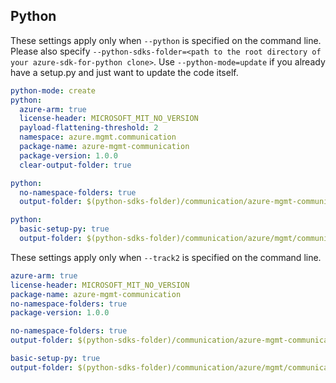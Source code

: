 ## Python

These settings apply only when `--python` is specified on the command line.
Please also specify `--python-sdks-folder=<path to the root directory of your azure-sdk-for-python clone>`.
Use `--python-mode=update` if you already have a setup.py and just want to update the code itself.


``` yaml !$(track2)
python-mode: create
python:
  azure-arm: true
  license-header: MICROSOFT_MIT_NO_VERSION
  payload-flattening-threshold: 2
  namespace: azure.mgmt.communication
  package-name: azure-mgmt-communication
  package-version: 1.0.0
  clear-output-folder: true
```

``` yaml $(python) && $(python-mode) == 'update' && !$(track2)
python:
  no-namespace-folders: true
  output-folder: $(python-sdks-folder)/communication/azure-mgmt-communication/azure/mgmt/communication
```

``` yaml $(python) && $(python-mode) == 'create' && !$(track2)
python:
  basic-setup-py: true
  output-folder: $(python-sdks-folder)/communication/azure/mgmt/communication
```


These settings apply only when `--track2` is specified on the command line.

``` yaml $(track2)
azure-arm: true
license-header: MICROSOFT_MIT_NO_VERSION
package-name: azure-mgmt-communication
no-namespace-folders: true
package-version: 1.0.0
```

```yaml $(python) && $(python-mode) == 'update' && $(track2)
no-namespace-folders: true
output-folder: $(python-sdks-folder)/communication/azure-mgmt-communication/azure/mgmt/communication
```

```yaml $(python) && $(python-mode) == 'create' && $(track2)
basic-setup-py: true
output-folder: $(python-sdks-folder)/communication/azure/mgmt/communication
```
